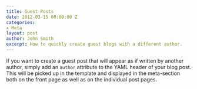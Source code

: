 ```yaml
---
title: Guest Posts
date: 2012-03-15 00:00:00 Z
categories:
- Meta
layout: post
author: John Smith
excerpt: How to quickly create guest blogs with a different author.
---
```


If you want to create a guest post that will appear as if written by another author, simply add an `author` attribute to the 
YAML header of your blog post. This will be picked up in the template and displayed in the meta-section both on the front page 
as well as on the individual post pages.
